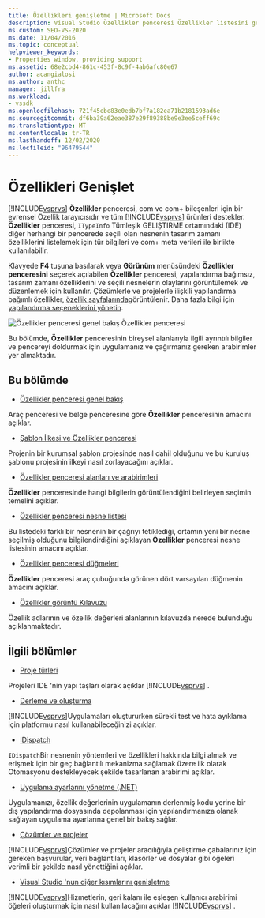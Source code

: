 ```yaml
---
title: Özellikleri genişletme | Microsoft Docs
description: Visual Studio Özellikler penceresi Özellikler listesini genişletmek için uygulamanız ve çağırmanız gereken arabirimler hakkında bilgi edinin.
ms.custom: SEO-VS-2020
ms.date: 11/04/2016
ms.topic: conceptual
helpviewer_keywords:
- Properties window, providing support
ms.assetid: 68e2cbd4-861c-453f-8c9f-4ab6afc80e67
author: acangialosi
ms.author: anthc
manager: jillfra
ms.workload:
- vssdk
ms.openlocfilehash: 721f45ebe83e0edb7bf7a182ea71b2181593ad6e
ms.sourcegitcommit: df6ba39a62eae387e29f89388be9e3ee5ceff69c
ms.translationtype: MT
ms.contentlocale: tr-TR
ms.lasthandoff: 12/02/2020
ms.locfileid: "96479544"
---
```

# <a name="extend-properties"></a>Özellikleri Genişlet
[!INCLUDE[vsprvs](../../code-quality/includes/vsprvs_md.md)] **Özellikler** penceresi, com ve com+ bileşenleri için bir evrensel Özellik tarayıcısıdır ve tüm [!INCLUDE[vsprvs](../../code-quality/includes/vsprvs_md.md)] ürünleri destekler. **Özellikler** penceresi, `ITypeInfo` Tümleşik GELIŞTIRME ortamındaki (IDE) diğer herhangi bir pencerede seçili olan nesnenin tasarım zamanı özelliklerini listelemek için tür bilgileri ve com+ meta verileri ile birlikte kullanılabilir.

 Klavyede **F4** tuşuna basılarak veya **Görünüm** menüsündeki **Özellikler penceresini** seçerek açılabilen **Özellikler** penceresi, yapılandırma bağımsız, tasarım zamanı özelliklerini ve seçili nesnelerin olaylarını görüntülemek ve düzenlemek için kullanılır. Çözümlerle ve projelerle ilişkili yapılandırma bağımlı özellikler, [özellik sayfalarında](../../extensibility/internals/property-pages.md)görüntülenir. Daha fazla bilgi için [yapılandırma seçeneklerini yönetin](../../extensibility/internals/managing-configuration-options.md).

 ![Özellikler penceresi genel bakış](../../extensibility/internals/media/vspropertieswindow.png "vsPropertiesWindow") Özellikler penceresi

 Bu bölümde, **Özellikler** penceresinin bireysel alanlarıyla ilgili ayrıntılı bilgiler ve pencereyi doldurmak için uygulamanız ve çağırmanız gereken arabirimler yer almaktadır.

## <a name="in-this-section"></a>Bu bölümde
- [Özellikler penceresi genel bakış](../../extensibility/internals/properties-window-overview.md)

 Araç penceresi ve belge penceresine göre **Özellikler** penceresinin amacını açıklar.

- [Şablon İlkesi ve Özellikler penceresi](../../extensibility/internals/template-policy-and-the-properties-window.md)

 Projenin bir kurumsal şablon projesinde nasıl dahil olduğunu ve bu kuruluş şablonu projesinin ilkeyi nasıl zorlayacağını açıklar.

- [Özellikler penceresi alanları ve arabirimleri](../../extensibility/internals/properties-window-fields-and-interfaces.md)

 **Özellikler** penceresinde hangi bilgilerin görüntülendiğini belirleyen seçimin temelini açıklar.

- [Özellikler penceresi nesne listesi](../../extensibility/internals/properties-window-object-list.md)

 Bu listedeki farklı bir nesnenin bir çağrıyı tetiklediği, ortamın yeni bir nesne seçilmiş olduğunu bilgilendirdiğini açıklayan **Özellikler** penceresi nesne listesinin amacını açıklar.

- [Özellikler penceresi düğmeleri](../../extensibility/internals/properties-window-buttons.md)

 **Özellikler** penceresi araç çubuğunda görünen dört varsayılan düğmenin amacını açıklar.

- [Özellikler görüntü Kılavuzu](../../extensibility/internals/properties-display-grid.md)

 Özellik adlarının ve özellik değerleri alanlarının kılavuzda nerede bulunduğu açıklanmaktadır.

## <a name="related-sections"></a>İlgili bölümler
- [Proje türleri](../../extensibility/internals/project-types.md)

 Projeleri IDE 'nin yapı taşları olarak açıklar [!INCLUDE[vsprvs](../../code-quality/includes/vsprvs_md.md)] .

- [Derleme ve oluşturma](../../ide/compiling-and-building-in-visual-studio.md)

 [!INCLUDE[vsprvs](../../code-quality/includes/vsprvs_md.md)]Uygulamaları oluştururken sürekli test ve hata ayıklama için platformu nasıl kullanabileceğinizi açıklar.

- [IDispatch](/previous-versions/windows/desktop/api/oaidl/nn-oaidl-idispatch)

 `IDispatch`Bir nesnenin yöntemleri ve özellikleri hakkında bilgi almak ve erişmek için bir geç bağlantılı mekanizma sağlamak üzere ilk olarak Otomasyonu destekleyecek şekilde tasarlanan arabirimi açıklar.

- [Uygulama ayarlarını yönetme (.NET)](../../ide/managing-application-settings-dotnet.md)

 Uygulamanızı, özellik değerlerinin uygulamanın derlenmiş kodu yerine bir dış yapılandırma dosyasında depolanması için yapılandırmanıza olanak sağlayan uygulama ayarlarına genel bir bakış sağlar.

- [Çözümler ve projeler](../../ide/solutions-and-projects-in-visual-studio.md)

 [!INCLUDE[vsprvs](../../code-quality/includes/vsprvs_md.md)]Çözümler ve projeler aracılığıyla geliştirme çabalarınız için gereken başvurular, veri bağlantıları, klasörler ve dosyalar gibi öğeleri verimli bir şekilde nasıl yönettiğini açıklar.

- [Visual Studio 'nun diğer kısımlarını genişletme](../../extensibility/extending-other-parts-of-visual-studio.md)

 [!INCLUDE[vsprvs](../../code-quality/includes/vsprvs_md.md)]Hizmetlerin, geri kalanı ile eşleşen kullanıcı arabirimi öğeleri oluşturmak için nasıl kullanılacağını açıklar [!INCLUDE[vsprvs](../../code-quality/includes/vsprvs_md.md)] .
